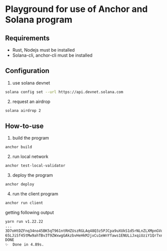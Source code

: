 # Playground for use of Anchor and Solana program
## Requirements
+ Rust, Nodejs must be installed
+ Solana-cli, anchor-cli must be installed

## Configuration
1. use solana devnet
```bash
solana config set --url https://api.devnet.solana.com
```

2. request an airdrop
```bash
solana airdrop 2
```

## How-to-use
1. build the program
```bash
anchor build
```

2. run local network
```bash
anchor test-local-validator
```

3. deploy the program
```bash
anchor deploy
```

4. run the client program
```bash
anchor run client
```

getting following output
```bash
yarn run v1.22.22
...
3D7oHtDZFnq34no45BK5qT961ntRHZUszRGLAq48Q3z5PJCpa9uXUkS1d5rNLnZLXMpnGVqVcr8pN9Nmv9zZRJpa
65LJiSf45tMw9ahTBv3T9ZWxwgGAkzbvHeHkMJjxCu1eWnYfaws1ENULiJxqiUziY1Qr7xnRoMDwanQFWVCr6wrb
DONE
✨  Done in 4.89s.
```